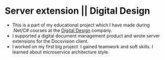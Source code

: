 # Server extension || Digital Design

- This is a part of my educational project which I have made during .Net/C# courses at the [Digital Design](https://digdes.ru/) company. 
- I supported a digital document management product and wrote server extensions for the Docsvision client.
- I worked on my first big project. I gained teamwork and soft skills. I learned about microservice architecture style.
